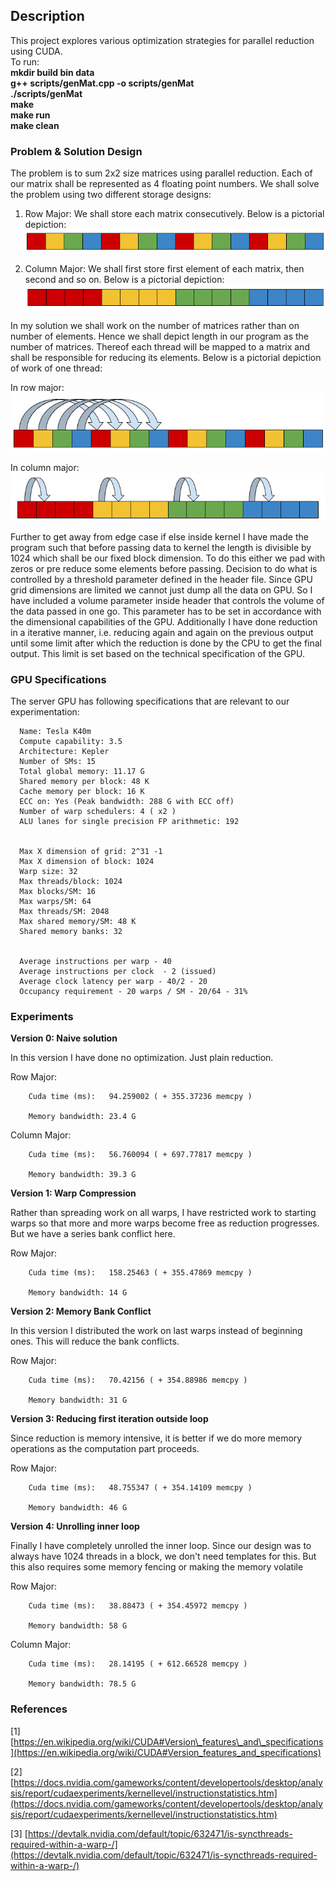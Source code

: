 ## Description  
   This project explores various optimization strategies for parallel reduction using CUDA.  
   To run:  
     **mkdir build bin data**  
     **g++ scripts/genMat.cpp -o scripts/genMat**  
     **./scripts/genMat**  
     **make**  
     **make run**  
     **make clean**  
   


### Problem &amp; Solution Design

The problem is to sum 2x2 size matrices using parallel reduction. Each of our matrix shall be represented as 4 floating point numbers. We shall solve the problem using two different storage designs:

1. Row Major: We shall store each matrix consecutively. Below is a pictorial depiction:
![alt text](https://github.com/mayank42/HPCJobs/blob/master/Job3/images/img1.png)

1. Column Major: We shall first store first element of each matrix, then second and so on. Below is a pictorial depiction:  
![alt text](https://github.com/mayank42/HPCJobs/blob/master/Job3/images/img2.png)

In my solution we shall work on the number of matrices rather than on number of elements. Hence we shall depict length in our program as the number of matrices. Thereof each thread will be mapped to a matrix and shall be responsible for reducing its elements. Below is a pictorial depiction of work of one thread:

In row major:  
![alt text](https://github.com/mayank42/HPCJobs/blob/master/Job3/images/img3.png)

In column major:  
![alt text](https://github.com/mayank42/HPCJobs/blob/master/Job3/images/img4.png)

Further to get away from edge case if else inside kernel I have made the program such that before passing data to kernel the length is divisible by 1024 which shall be our fixed block dimension. To do this either we pad with zeros or pre reduce some elements before passing. Decision to do what is controlled by a threshold parameter defined in the header file. Since GPU grid dimensions are limited we cannot just dump all the data on GPU. So I have included a volume parameter inside header that controls the volume of the data passed in one go. This parameter has to be set in accordance with the dimensional capabilities of the GPU. Additionally I have done reduction in a iterative manner, i.e. reducing again and again on the previous output until some limit after which the reduction is done by the CPU to get the final output. This limit is set based on the technical specification of the GPU.

### GPU Specifications

The server GPU has following specifications that are relevant to our experimentation:  


      Name: Tesla K40m  
      Compute capability: 3.5  
      Architecture: Kepler  
      Number of SMs: 15  
      Total global memory: 11.17 G  
      Shared memory per block: 48 K  
      Cache memory per block: 16 K  
      ECC on: Yes (Peak bandwidth: 288 G with ECC off)  
      Number of warp schedulers: 4 ( x2 )  
      ALU lanes for single precision FP arithmetic: 192  
      
      
      Max X dimension of grid: 2^31 -1  
      Max X dimension of block: 1024  
      Warp size: 32  
      Max threads/block: 1024  
      Max blocks/SM: 16  
      Max warps/SM: 64  
      Max threads/SM: 2048  
      Max shared memory/SM: 48 K  
      Shared memory banks: 32  
      
      
      Average instructions per warp - 40  
      Average instructions per clock  - 2 (issued)  
      Average clock latency per warp - 40/2 - 20  
      Occupancy requirement - 20 warps / SM - 20/64 - 31%  
       
### Experiments

**Version 0: Naive solution**

In this version I have done no optimization. Just plain reduction.

Row Major:

        Cuda time (ms):   94.259002 ( + 355.37236 memcpy )

        Memory bandwidth: 23.4 G

Column Major:

        Cuda time (ms):   56.760094 ( + 697.77817 memcpy )

        Memory bandwidth: 39.3 G

**Version 1: Warp Compression**

Rather than spreading work on all warps, I have restricted work to starting warps so that more and more warps become free as reduction progresses. But we have a series bank conflict here.

Row Major:

        Cuda time (ms):   158.25463 ( + 355.47869 memcpy )

        Memory bandwidth: 14 G

**Version 2: Memory Bank Conflict**

In this version I distributed the work on last warps instead of beginning ones. This will reduce the bank conflicts.

Row Major:

        Cuda time (ms):   70.42156 ( + 354.88986 memcpy )

        Memory bandwidth: 31 G

**Version 3: Reducing first iteration outside loop**

Since reduction is memory intensive, it is better if we do more memory operations as the computation part proceeds.

Row Major:

        Cuda time (ms):   48.755347 ( + 354.14109 memcpy )

        Memory bandwidth: 46 G

**Version 4: Unrolling inner loop**

Finally I have completely unrolled the inner loop. Since our design was to always have 1024 threads in a block, we don&#39;t need templates for this. But this also requires some memory fencing or making the memory volatile

Row Major:

        Cuda time (ms):   38.88473 ( + 354.45972 memcpy )

        Memory bandwidth: 58 G

Column Major:  

        Cuda time (ms):   28.14195 ( + 612.66528 memcpy )
   
        Memory bandwidth: 78.5 G

### References

[1] [https://en.wikipedia.org/wiki/CUDA#Version\_features\_and\_specifications](https://en.wikipedia.org/wiki/CUDA#Version_features_and_specifications)

[2] [https://docs.nvidia.com/gameworks/content/developertools/desktop/analysis/report/cudaexperiments/kernellevel/instructionstatistics.htm](https://docs.nvidia.com/gameworks/content/developertools/desktop/analysis/report/cudaexperiments/kernellevel/instructionstatistics.htm)

[3] [https://devtalk.nvidia.com/default/topic/632471/is-syncthreads-required-within-a-warp-/](https://devtalk.nvidia.com/default/topic/632471/is-syncthreads-required-within-a-warp-/)

